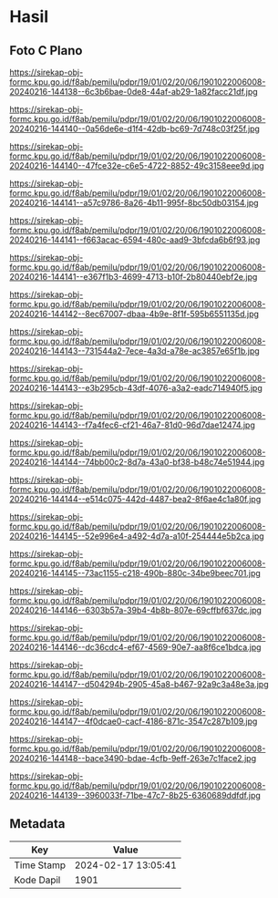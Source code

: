 # Hasil

## Foto C Plano

https://sirekap-obj-formc.kpu.go.id/f8ab/pemilu/pdpr/19/01/02/20/06/1901022006008-20240216-144138--6c3b6bae-0de8-44af-ab29-1a82facc21df.jpg

https://sirekap-obj-formc.kpu.go.id/f8ab/pemilu/pdpr/19/01/02/20/06/1901022006008-20240216-144140--0a56de6e-d1f4-42db-bc69-7d748c03f25f.jpg

https://sirekap-obj-formc.kpu.go.id/f8ab/pemilu/pdpr/19/01/02/20/06/1901022006008-20240216-144140--47fce32e-c6e5-4722-8852-49c3158eee9d.jpg

https://sirekap-obj-formc.kpu.go.id/f8ab/pemilu/pdpr/19/01/02/20/06/1901022006008-20240216-144141--a57c9786-8a26-4b11-995f-8bc50db03154.jpg

https://sirekap-obj-formc.kpu.go.id/f8ab/pemilu/pdpr/19/01/02/20/06/1901022006008-20240216-144141--f663acac-6594-480c-aad9-3bfcda6b6f93.jpg

https://sirekap-obj-formc.kpu.go.id/f8ab/pemilu/pdpr/19/01/02/20/06/1901022006008-20240216-144141--e367f1b3-4699-4713-b10f-2b80440ebf2e.jpg

https://sirekap-obj-formc.kpu.go.id/f8ab/pemilu/pdpr/19/01/02/20/06/1901022006008-20240216-144142--8ec67007-dbaa-4b9e-8f1f-595b6551135d.jpg

https://sirekap-obj-formc.kpu.go.id/f8ab/pemilu/pdpr/19/01/02/20/06/1901022006008-20240216-144143--731544a2-7ece-4a3d-a78e-ac3857e65f1b.jpg

https://sirekap-obj-formc.kpu.go.id/f8ab/pemilu/pdpr/19/01/02/20/06/1901022006008-20240216-144143--e3b295cb-43df-4076-a3a2-eadc714940f5.jpg

https://sirekap-obj-formc.kpu.go.id/f8ab/pemilu/pdpr/19/01/02/20/06/1901022006008-20240216-144143--f7a4fec6-cf21-46a7-81d0-96d7dae12474.jpg

https://sirekap-obj-formc.kpu.go.id/f8ab/pemilu/pdpr/19/01/02/20/06/1901022006008-20240216-144144--74bb00c2-8d7a-43a0-bf38-b48c74e51944.jpg

https://sirekap-obj-formc.kpu.go.id/f8ab/pemilu/pdpr/19/01/02/20/06/1901022006008-20240216-144144--e514c075-442d-4487-bea2-8f6ae4c1a80f.jpg

https://sirekap-obj-formc.kpu.go.id/f8ab/pemilu/pdpr/19/01/02/20/06/1901022006008-20240216-144145--52e996e4-a492-4d7a-a10f-254444e5b2ca.jpg

https://sirekap-obj-formc.kpu.go.id/f8ab/pemilu/pdpr/19/01/02/20/06/1901022006008-20240216-144145--73ac1155-c218-490b-880c-34be9beec701.jpg

https://sirekap-obj-formc.kpu.go.id/f8ab/pemilu/pdpr/19/01/02/20/06/1901022006008-20240216-144146--6303b57a-39b4-4b8b-807e-69cffbf637dc.jpg

https://sirekap-obj-formc.kpu.go.id/f8ab/pemilu/pdpr/19/01/02/20/06/1901022006008-20240216-144146--dc36cdc4-ef67-4569-90e7-aa8f6ce1bdca.jpg

https://sirekap-obj-formc.kpu.go.id/f8ab/pemilu/pdpr/19/01/02/20/06/1901022006008-20240216-144147--d504294b-2905-45a8-b467-92a9c3a48e3a.jpg

https://sirekap-obj-formc.kpu.go.id/f8ab/pemilu/pdpr/19/01/02/20/06/1901022006008-20240216-144147--4f0dcae0-cacf-4186-871c-3547c287b109.jpg

https://sirekap-obj-formc.kpu.go.id/f8ab/pemilu/pdpr/19/01/02/20/06/1901022006008-20240216-144148--bace3490-bdae-4cfb-9eff-263e7c1face2.jpg

https://sirekap-obj-formc.kpu.go.id/f8ab/pemilu/pdpr/19/01/02/20/06/1901022006008-20240216-144139--3960033f-71be-47c7-8b25-6360689ddfdf.jpg


## Metadata

| Key        | Value               |
| ---------- | ------------------- |
| Time Stamp | 2024-02-17 13:05:41 |
| Kode Dapil | 1901                |



